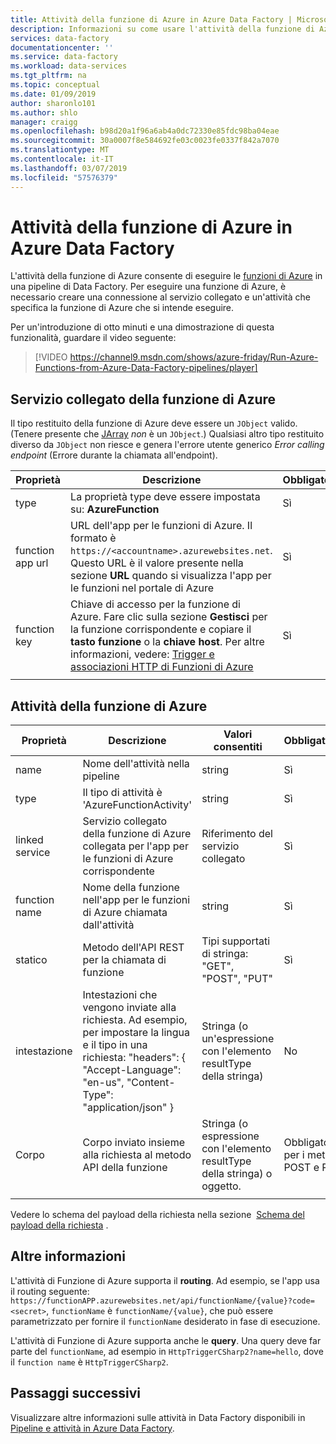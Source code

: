 ```yaml
---
title: Attività della funzione di Azure in Azure Data Factory | Microsoft Docs
description: Informazioni su come usare l'attività della funzione di Azure per eseguire una funzione di Azure in una pipeline di Data Factory
services: data-factory
documentationcenter: ''
ms.service: data-factory
ms.workload: data-services
ms.tgt_pltfrm: na
ms.topic: conceptual
ms.date: 01/09/2019
author: sharonlo101
ms.author: shlo
manager: craigg
ms.openlocfilehash: b98d20a1f96a6ab4a0dc72330e85fdc98ba04eae
ms.sourcegitcommit: 30a0007f8e584692fe03c0023fe0337f842a7070
ms.translationtype: MT
ms.contentlocale: it-IT
ms.lasthandoff: 03/07/2019
ms.locfileid: "57576379"
---
```

# <a name="azure-function-activity-in-azure-data-factory"></a>Attività della funzione di Azure in Azure Data Factory

L'attività della funzione di Azure consente di eseguire le [funzioni di Azure](../azure-functions/functions-overview.md) in una pipeline di Data Factory. Per eseguire una funzione di Azure, è necessario creare una connessione al servizio collegato e un'attività che specifica la funzione di Azure che si intende eseguire.

Per un'introduzione di otto minuti e una dimostrazione di questa funzionalità, guardare il video seguente:

> [!VIDEO https://channel9.msdn.com/shows/azure-friday/Run-Azure-Functions-from-Azure-Data-Factory-pipelines/player]

## <a name="azure-function-linked-service"></a>Servizio collegato della funzione di Azure

Il tipo restituito della funzione di Azure deve essere un `JObject` valido. (Tenere presente che [JArray](https://www.newtonsoft.com/json/help/html/T_Newtonsoft_Json_Linq_JArray.htm) *non* è un `JObject`.) Qualsiasi altro tipo restituito diverso da `JObject` non riesce e genera l'errore utente generico *Error calling endpoint* (Errore durante la chiamata all'endpoint).

| **Proprietà** | **Descrizione** | **Obbligatorio** |
| --- | --- | --- |
| type   | La proprietà type deve essere impostata su: **AzureFunction** | Sì |
| function app url | URL dell'app per le funzioni di Azure. Il formato è `https://<accountname>.azurewebsites.net`. Questo URL è il valore presente nella sezione **URL** quando si visualizza l'app per le funzioni nel portale di Azure  | Sì |
| function key | Chiave di accesso per la funzione di Azure. Fare clic sulla sezione **Gestisci** per la funzione corrispondente e copiare il **tasto funzione** o la **chiave host**. Per altre informazioni, vedere: [Trigger e associazioni HTTP di Funzioni di Azure](../azure-functions/functions-bindings-http-webhook.md#authorization-keys) | Sì |
|   |   |   |

## <a name="azure-function-activity"></a>Attività della funzione di Azure

| **Proprietà**  | **Descrizione** | **Valori consentiti** | **Obbligatorio** |
| --- | --- | --- | --- |
| name  | Nome dell'attività nella pipeline  | string | Sì |
| type  | Il tipo di attività è 'AzureFunctionActivity' | string | Sì |
| linked service | Servizio collegato della funzione di Azure collegata per l'app per le funzioni di Azure corrispondente  | Riferimento del servizio collegato | Sì |
| function name  | Nome della funzione nell'app per le funzioni di Azure chiamata dall'attività | string | Sì |
| statico  | Metodo dell'API REST per la chiamata di funzione | Tipi supportati di stringa: "GET", "POST", "PUT"   | Sì |
| intestazione  | Intestazioni che vengono inviate alla richiesta. Ad esempio, per impostare la lingua e il tipo in una richiesta: "headers": { "Accept-Language": "en-us", "Content-Type": "application/json" } | Stringa (o un'espressione con l'elemento resultType della stringa) | No  |
| Corpo  | Corpo inviato insieme alla richiesta al metodo API della funzione  | Stringa (o espressione con l'elemento resultType della stringa) o oggetto.   | Obbligatorio per i metodi POST e PUT |
|   |   |   | |

Vedere lo schema del payload della richiesta nella sezione  [Schema del payload della richiesta](control-flow-web-activity.md#request-payload-schema) .

## <a name="more-info"></a>Altre informazioni

L'attività di Funzione di Azure supporta il **routing**. Ad esempio, se l'app usa il routing seguente: `https://functionAPP.azurewebsites.net/api/functionName/{value}?code=<secret>`, `functionName` è `functionName/{value}`, che può essere parametrizzato per fornire il `functionName` desiderato in fase di esecuzione.

L'attività di Funzione di Azure supporta anche le **query**. Una query deve far parte del `functionName`, ad esempio in `HttpTriggerCSharp2?name=hello`, dove il `function name` è `HttpTriggerCSharp2`.

## <a name="next-steps"></a>Passaggi successivi

Visualizzare altre informazioni sulle attività in Data Factory disponibili in [Pipeline e attività in Azure Data Factory](concepts-pipelines-activities.md).
